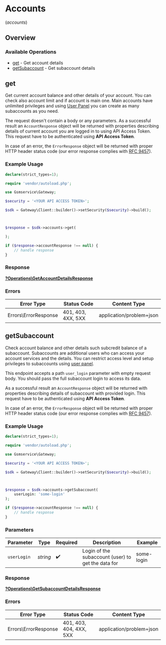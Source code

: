 # Accounts
(*accounts*)

## Overview

### Available Operations

* [get](#get) - Get account details
* [getSubaccount](#getsubaccount) - Get subaccount details

## get

Get current account balance and other details of your account. You can check also account limit and if account is main one. Main accounts have unlimited privileges and using [User Panel](https://panel.gsmservice.pl) you can create as many subaccounts as you need.
 
The request doesn't contain a body or any parameters. As a successful result an `AccountResponse` object will be returned with properties describing details of current account you are logged in to using API Access Token. This request have to be authenticated using **API Access Token**.

In case of an error, the `ErrorResponse` object will be returned with proper HTTP header status code (our error response complies with [RFC 9457](https://www.rfc-editor.org/rfc/rfc7807)).

### Example Usage

```php
declare(strict_types=1);

require 'vendor/autoload.php';

use Gsmservice\Gateway;

$security = '<YOUR API ACCESS TOKEN>';

$sdk = Gateway\Client::builder()->setSecurity($security)->build();



$response = $sdk->accounts->get(

);

if ($response->accountResponse !== null) {
    // handle response
}
```

### Response

**[?Operations\GetAccountDetailsResponse](../../Models/Operations/GetAccountDetailsResponse.md)**

### Errors

| Error Type               | Status Code              | Content Type             |
| ------------------------ | ------------------------ | ------------------------ |
| Errors\ErrorResponse     | 401, 403, 4XX, 5XX       | application/problem+json |

## getSubaccount

Check account balance and other details such subcredit balance of a subaccount. Subaccounts are additional users who can access your account services and the details. You can restrict access level and setup privileges to subaccounts using [user panel](https://panel.gsmservice.pl).
    
This endpoint accepts a path `user_login` parameter with empty request body. You should pass the full subaccount login to access its data. 

As a successful result an `AccountResponse` object will be returned with properties describing details of subaccount with provided login. This request have to be authenticated using **API Access Token**.

In case of an error, the `ErrorResponse` object will be returned with proper HTTP header status code (our error response complies with [RFC 9457](https://www.rfc-editor.org/rfc/rfc7807)).

### Example Usage

```php
declare(strict_types=1);

require 'vendor/autoload.php';

use Gsmservice\Gateway;

$security = '<YOUR API ACCESS TOKEN>';

$sdk = Gateway\Client::builder()->setSecurity($security)->build();



$response = $sdk->accounts->getSubaccount(
    userLogin: 'some-login'
);

if ($response->accountResponse !== null) {
    // handle response
}
```

### Parameters

| Parameter                                          | Type                                               | Required                                           | Description                                        | Example                                            |
| -------------------------------------------------- | -------------------------------------------------- | -------------------------------------------------- | -------------------------------------------------- | -------------------------------------------------- |
| `userLogin`                                        | *string*                                           | :heavy_check_mark:                                 | Login of the subaccount (user) to get the data for | some-login                                         |

### Response

**[?Operations\GetSubaccountDetailsResponse](../../Models/Operations/GetSubaccountDetailsResponse.md)**

### Errors

| Error Type               | Status Code              | Content Type             |
| ------------------------ | ------------------------ | ------------------------ |
| Errors\ErrorResponse     | 401, 403, 404, 4XX, 5XX  | application/problem+json |